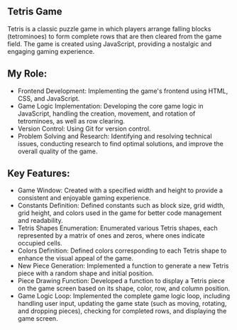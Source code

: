 ## Tetris Game 
Tetris is a classic puzzle game in which players arrange falling blocks (tetrominoes) to form complete rows that are then cleared from the game field. The game is created using JavaScript, providing a nostalgic and engaging gaming experience.

## My Role:
- Frontend Development: Implementing the game's frontend using HTML, CSS, and JavaScript.
- Game Logic Implementation: Developing the core game logic in JavaScript, handling the creation, movement, and rotation of tetrominoes, as well as row clearing.
- Version Control: Using Git for version control.
- Problem Solving and Research: Identifying and resolving technical issues, conducting research to find optimal solutions, and improve the overall quality of the game.

## Key Features:
- Game Window: Created with a specified width and height to provide a consistent and enjoyable gaming experience.
- Constants Definition: Defined constants such as block size, grid width, grid height, and colors used in the game for better code management and readability.
- Tetris Shapes Enumeration: Enumerated various Tetris shapes, each represented by a matrix of ones and zeros, where ones indicate occupied cells.
- Colors Definition: Defined colors corresponding to each Tetris shape to enhance the visual appeal of the game.
- New Piece Generation: Implemented a function to generate a new Tetris piece with a random shape and initial position.
- Piece Drawing Function: Developed a function to display a Tetris piece on the game screen based on its shape, color, row, and column position.
- Game Logic Loop: Implemented the complete game logic loop, including handling user input, updating the game state (such as moving, rotating, and dropping pieces), checking for completed rows, and displaying the game screen.
